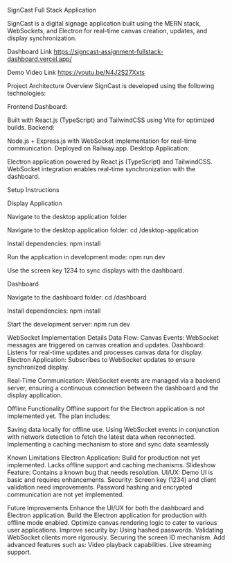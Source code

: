 SignCast Full Stack Application

SignCast is a digital signage application built using the MERN stack, WebSockets, and Electron for real-time canvas creation, updates, and display synchronization.

Dashboard Link
https://signcast-assignment-fullstack-dashboard.vercel.app/

Demo Video Link
https://youtu.be/N4J2S27Xxts


Project Architecture Overview
SignCast is developed using the following technologies:

Frontend Dashboard:

Built with React.js (TypeScript) and TailwindCSS using Vite for optimized builds.
Backend:

Node.js + Express.js with WebSocket implementation for real-time communication.
Deployed on Railway.app.
Desktop Application:

Electron application powered by React.js (TypeScript) and TailwindCSS.
WebSocket integration enables real-time synchronization with the dashboard.

Setup Instructions

Display Application

Navigate to the desktop application folder

Navigate to the desktop application folder:
cd /desktop-application  

Install dependencies:
npm install  

Run the application in development mode:
npm run dev  

Use the screen key 1234 to sync displays with the dashboard.


Dashboard

Navigate to the dashboard folder:
cd /dashboard  

Install dependencies:
npm install  

Start the development server:
npm run dev  


WebSocket Implementation Details
Data Flow:
Canvas Events: WebSocket messages are triggered on canvas creation and updates.
Dashboard: Listens for real-time updates and processes canvas data for display.
Electron Application: Subscribes to WebSocket updates to ensure synchronized display.

Real-Time Communication:
WebSocket events are managed via a backend server, ensuring a continuous connection between the dashboard and the display application.

Offline Functionality
Offline support for the Electron application is not implemented yet. The plan includes:

Saving data locally for offline use.
Using WebSocket events in conjunction with network detection to fetch the latest data when reconnected.
Implementing a caching mechanism to store and sync data seamlessly

Known Limitations
Electron Application:
Build for production not yet implemented.
Lacks offline support and caching mechanisms.
Slideshow Feature:
Contains a known bug that needs resolution.
UI/UX:
Demo UI is basic and requires enhancements.
Security:
Screen key (1234) and client validation need improvements.
Password hashing and encrypted communication are not yet implemented.

Future Improvements
Enhance the UI/UX for both the dashboard and Electron application.
Build the Electron application for production with offline mode enabled.
Optimize canvas rendering logic to cater to various user applications.
Improve security by:
Using hashed passwords.
Validating WebSocket clients more rigorously.
Securing the screen ID mechanism.
Add advanced features such as:
Video playback capabilities.
Live streaming support.
